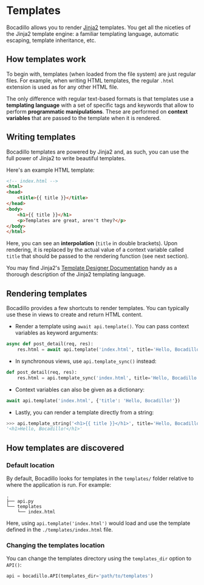 # Templates

Bocadillo allows you to render [Jinja2] templates.
You get all the niceties of the Jinja2 template engine:
a familiar templating language, automatic escaping, template inheritance, etc.

## How templates work

To begin with, templates (when loaded from the file system) are just regular files. For example, when writing HTML templates, the regular `.html` extension is used as for any other HTML file.

The only difference with regular text-based formats is that templates use a **templating language** with a set of specific tags and keywords that allow to perform **programmatic manipulations**. These are performed on **context variables** that are passed to the template when it is rendered.

## Writing templates

Bocadillo templates are powered by Jinja2 and, as such, you can use the full power of Jinja2 to write beautiful templates.

Here's an example HTML template:

```html
<!-- index.html -->
<html>
<head>
    <title>{{ title }}</title>
</head>
<body>
    <h1>{{ title }}</h1>
    <p>Templates are great, aren't they?</p>
</body>
</html>
```

Here, you can see an **interpolation** (`title` in double brackets). Upon rendering, it is replaced by the actual value of a context variable called `title` that should be passed to the rendering function (see next section).

You may find Jinja2's [Template Designer Documentation] handy as a thorough description of the Jinja2 templating language.

## Rendering templates

Bocadillo provides a few shortcuts to render templates. You can typically use these in views to create and return HTML content.

- Render a template using `await api.template()`. You can pass context variables as keyword arguments:

```python
async def post_detail(req, res):
    res.html = await api.template('index.html', title='Hello, Bocadillo!')
```

- In synchronous views, use `api.template_sync()` instead:

```python
def post_detail(req, res):
    res.html = api.template_sync('index.html', title='Hello, Bocadillo!')
```

- Context variables can also be given as a dictionary:

```python
await api.template('index.html', {'title': 'Hello, Bocadillo!'})
```

- Lastly, you can render a template directly from a string:

```python
>>> api.template_string('<h1>{{ title }}</h1>', title='Hello, Bocadillo!')
'<h1>Hello, Bocadillo!</h1>'
```

## How templates are discovered

### Default location

By default, Bocadillo looks for templates in the `templates/` folder relative
to where the application is run. For example:

```
.
├── api.py
└── templates
    └── index.html
```

Here, using `api.template('index.html')` would load and use the template defined in the `./templates/index.html` file.

### Changing the templates location

You can change the templates directory using the `templates_dir` option to `API()`:

```python
api = bocadillo.API(templates_dir='path/to/templates')
```

[Jinja2]: http://jinja.pocoo.org
[Template Designer Documentation]: http://jinja.pocoo.org/docs/latest/templates/

